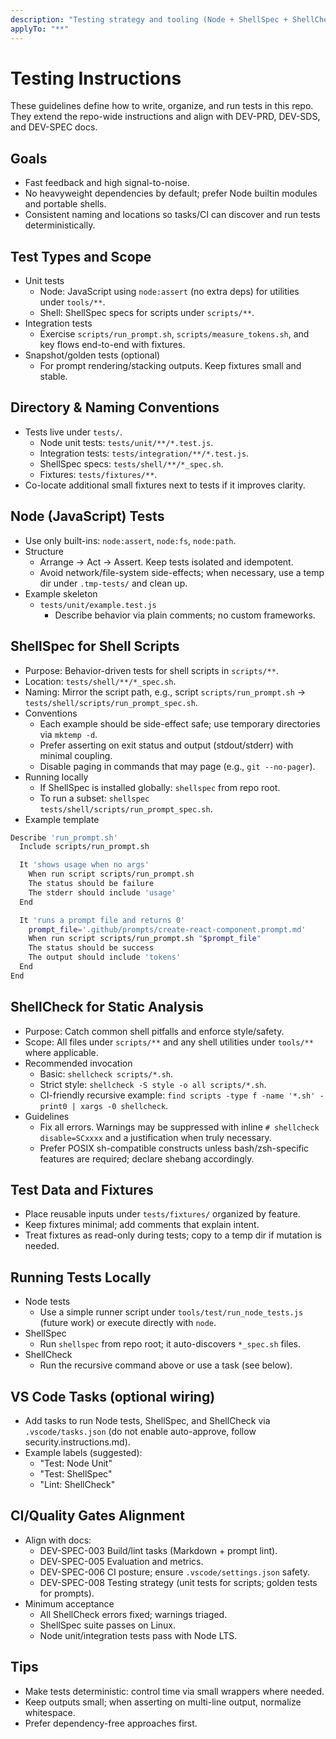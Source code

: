 ```yaml
---
description: "Testing strategy and tooling (Node + ShellSpec + ShellCheck)"
applyTo: "**"
---
```


# Testing Instructions

These guidelines define how to write, organize, and run tests in this repo. They extend the repo-wide instructions and align with DEV-PRD, DEV-SDS, and DEV-SPEC docs.

## Goals
- Fast feedback and high signal-to-noise.
- No heavyweight dependencies by default; prefer Node builtin modules and portable shells.
- Consistent naming and locations so tasks/CI can discover and run tests deterministically.

## Test Types and Scope
- Unit tests
  - Node: JavaScript using `node:assert` (no extra deps) for utilities under `tools/**`.
  - Shell: ShellSpec specs for scripts under `scripts/**`.
- Integration tests
  - Exercise `scripts/run_prompt.sh`, `scripts/measure_tokens.sh`, and key flows end-to-end with fixtures.
- Snapshot/golden tests (optional)
  - For prompt rendering/stacking outputs. Keep fixtures small and stable.

## Directory & Naming Conventions
- Tests live under `tests/`.
  - Node unit tests: `tests/unit/**/*.test.js`.
  - Integration tests: `tests/integration/**/*.test.js`.
  - ShellSpec specs: `tests/shell/**/*_spec.sh`.
  - Fixtures: `tests/fixtures/**`.
- Co-locate additional small fixtures next to tests if it improves clarity.

## Node (JavaScript) Tests
- Use only built-ins: `node:assert`, `node:fs`, `node:path`.
- Structure
  - Arrange → Act → Assert. Keep tests isolated and idempotent.
  - Avoid network/file-system side-effects; when necessary, use a temp dir under `.tmp-tests/` and clean up.
- Example skeleton
  - `tests/unit/example.test.js`
    - Describe behavior via plain comments; no custom frameworks.

## ShellSpec for Shell Scripts
- Purpose: Behavior-driven tests for shell scripts in `scripts/**`.
- Location: `tests/shell/**/*_spec.sh`.
- Naming: Mirror the script path, e.g., script `scripts/run_prompt.sh` → `tests/shell/scripts/run_prompt_spec.sh`.
- Conventions
  - Each example should be side-effect safe; use temporary directories via `mktemp -d`.
  - Prefer asserting on exit status and output (stdout/stderr) with minimal coupling.
  - Disable paging in commands that may page (e.g., `git --no-pager`).
- Running locally
  - If ShellSpec is installed globally: `shellspec` from repo root.
  - To run a subset: `shellspec tests/shell/scripts/run_prompt_spec.sh`.
- Example template

```sh
Describe 'run_prompt.sh'
  Include scripts/run_prompt.sh

  It 'shows usage when no args'
    When run script scripts/run_prompt.sh
    The status should be failure
    The stderr should include 'usage'
  End

  It 'runs a prompt file and returns 0'
    prompt_file='.github/prompts/create-react-component.prompt.md'
    When run script scripts/run_prompt.sh "$prompt_file"
    The status should be success
    The output should include 'tokens'
  End
End
```

## ShellCheck for Static Analysis
- Purpose: Catch common shell pitfalls and enforce style/safety.
- Scope: All files under `scripts/**` and any shell utilities under `tools/**` where applicable.
- Recommended invocation
  - Basic: `shellcheck scripts/*.sh`.
  - Strict style: `shellcheck -S style -o all scripts/*.sh`.
  - CI-friendly recursive example: `find scripts -type f -name '*.sh' -print0 | xargs -0 shellcheck`.
- Guidelines
  - Fix all errors. Warnings may be suppressed with inline `# shellcheck disable=SCxxxx` and a justification when truly necessary.
  - Prefer POSIX sh-compatible constructs unless bash/zsh-specific features are required; declare shebang accordingly.

## Test Data and Fixtures
- Place reusable inputs under `tests/fixtures/` organized by feature.
- Keep fixtures minimal; add comments that explain intent.
- Treat fixtures as read-only during tests; copy to a temp dir if mutation is needed.

## Running Tests Locally
- Node tests
  - Use a simple runner script under `tools/test/run_node_tests.js` (future work) or execute directly with `node`.
- ShellSpec
  - Run `shellspec` from repo root; it auto-discovers `*_spec.sh` files.
- ShellCheck
  - Run the recursive command above or use a task (see below).

## VS Code Tasks (optional wiring)
- Add tasks to run Node tests, ShellSpec, and ShellCheck via `.vscode/tasks.json` (do not enable auto-approve, follow security.instructions.md).
- Example labels (suggested):
  - "Test: Node Unit"
  - "Test: ShellSpec"
  - "Lint: ShellCheck"

## CI/Quality Gates Alignment
- Align with docs:
  - DEV-SPEC-003 Build/lint tasks (Markdown + prompt lint).
  - DEV-SPEC-005 Evaluation and metrics.
  - DEV-SPEC-006 CI posture; ensure `.vscode/settings.json` safety.
  - DEV-SPEC-008 Testing strategy (unit tests for scripts; golden tests for prompts).
- Minimum acceptance
  - All ShellCheck errors fixed; warnings triaged.
  - ShellSpec suite passes on Linux.
  - Node unit/integration tests pass with Node LTS.

## Tips
- Make tests deterministic: control time via small wrappers where needed.
- Keep outputs small; when asserting on multi-line output, normalize whitespace.
- Prefer dependency-free approaches first.
